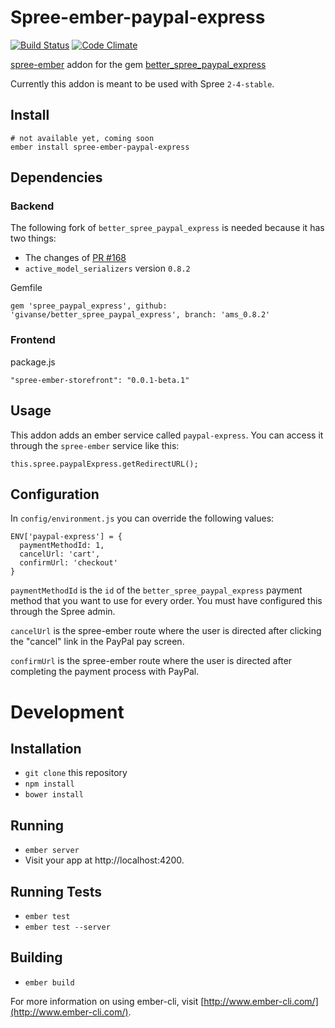 # Spree-ember-paypal-express
[![Build Status](https://travis-ci.org/givanse/spree-ember-paypal-express.svg?branch=master)](https://travis-ci.org/givanse/spree-ember-paypal-express)
[![Code Climate](https://codeclimate.com/github/givanse/spree-ember-paypal-express/badges/gpa.svg)](https://codeclimate.com/github/givanse/spree-ember-paypal-express)

[spree-ember](https://github.com/hhff/spree-ember)
addon for the gem
[better_spree_paypal_express](https://github.com/spree-contrib/better_spree_paypal_express)

Currently this addon is meant to be used with Spree `2-4-stable`.

## Install

    # not available yet, coming soon
    ember install spree-ember-paypal-express

## Dependencies

### Backend

The following fork of `better_spree_paypal_express` is needed because it has two things:

 * The changes of [PR #168](https://github.com/spree-contrib/better_spree_paypal_express/pull/168)
 * `active_model_serializers` version `0.8.2`

Gemfile

    gem 'spree_paypal_express', github: 'givanse/better_spree_paypal_express', branch: 'ams_0.8.2'

### Frontend

package.js

    "spree-ember-storefront": "0.0.1-beta.1"

## Usage

This addon adds an ember service called `paypal-express`.
You can access it through the `spree-ember` service like this:

    this.spree.paypalExpress.getRedirectURL();

## Configuration

In `config/environment.js` you can override the following values:

```
ENV['paypal-express'] = {
  paymentMethodId: 1,
  cancelUrl: 'cart',
  confirmUrl: 'checkout'  
}
```

`paymentMethodId` is the `id` of the `better_spree_paypal_express` payment method
that you want to use for every order. You must have configured this through the Spree admin.

`cancelUrl` is the spree-ember route where the user is directed after clicking the "cancel" link in the PayPal pay screen.

`confirmUrl` is the spree-ember route where the user is directed after completing the payment process with PayPal.

# Development

## Installation

* `git clone` this repository
* `npm install`
* `bower install`

## Running

* `ember server`
* Visit your app at http://localhost:4200.

## Running Tests

* `ember test`
* `ember test --server`

## Building

* `ember build`

For more information on using ember-cli, visit [http://www.ember-cli.com/](http://www.ember-cli.com/).
